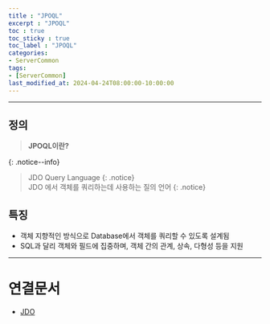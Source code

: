 ```yaml
---
title : "JPOQL"
excerpt : "JPOQL"
toc : true
toc_sticky : true
toc_label : "JPOQL"
categories:
- ServerCommon
tags:
- [ServerCommon]
last_modified_at: 2024-04-24T08:00:00-10:00:00
---
```

  
---
  
##  정의
 > **JPOQL이란?**  
> 
{: .notice--info}  
 > JDO Query Language 
{: .notice}  
 > JDO 에서 객체를 쿼리하는데 사용하는 질의 언어 
{: .notice}  
  
## 특징
- 객체 지향적인 방식으로 Database에서 객체를 쿼리할 수 있도록 설계됨
- SQL과 달리 객체와 필드에 집중하며, 객체 간의 관계, 상속, 다형성 등을 지원

---
  
# 연결문서
- [JDO](../../servercommon/servercommon-JDO)